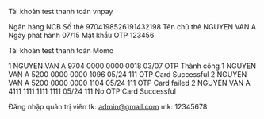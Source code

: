 Tài khoản test thanh toán vnpay

Ngân hàng	NCB
Số thẻ	9704198526191432198
Tên chủ thẻ	NGUYEN VAN A
Ngày phát hành	07/15
Mật khẩu OTP	123456


Tài khoản test thanh toán Momo

1	NGUYEN VAN A	9704 0000 0000 0018	03/07	OTP	Thành công
1	NGUYEN VAN A	5200 0000 0000 1096	05/24	111	OTP	Card Successful
2	NGUYEN VAN A	5200 0000 0000 1104	05/24	111	OTP	Card failed
2	NGUYEN VAN A	4111 1111 1111 1111	05/24	111	No OTP	Card Successful


Đăng nhập quản trị viên
tk: admin@gmail.com
mk: 12345678

